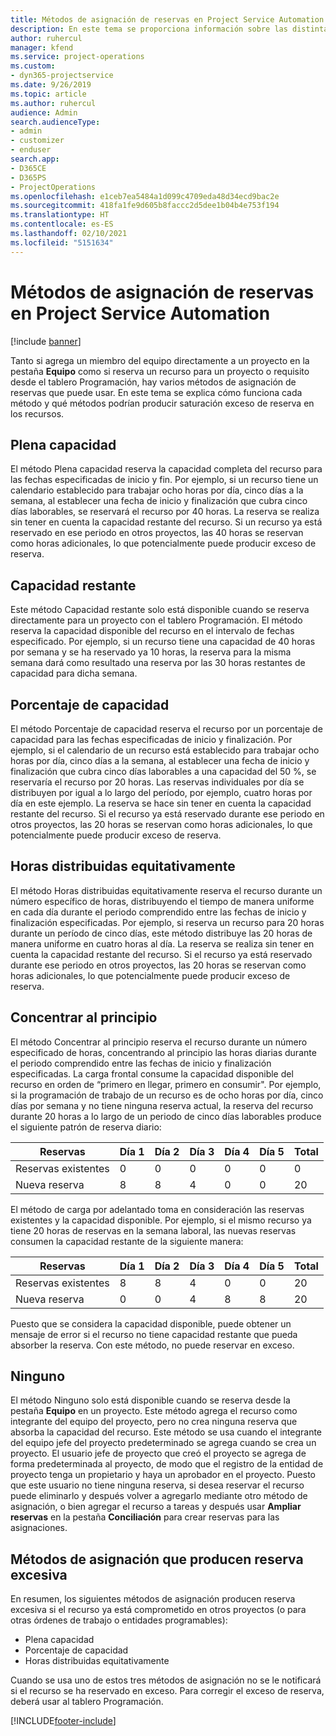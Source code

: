 ```yaml
---
title: Métodos de asignación de reservas en Project Service Automation
description: En este tema se proporciona información sobre las distintas formas que puede reservar asignaciones.
author: ruhercul
manager: kfend
ms.service: project-operations
ms.custom:
- dyn365-projectservice
ms.date: 9/26/2019
ms.topic: article
ms.author: ruhercul
audience: Admin
search.audienceType:
- admin
- customizer
- enduser
search.app:
- D365CE
- D365PS
- ProjectOperations
ms.openlocfilehash: e1ceb7ea5484a1d099c4709eda48d34ecd9bac2e
ms.sourcegitcommit: 418fa1fe9d605b8faccc2d5dee1b04b4e753f194
ms.translationtype: HT
ms.contentlocale: es-ES
ms.lasthandoff: 02/10/2021
ms.locfileid: "5151634"
---
```

# <a name="booking-allocation-methods-in-project-service-automation"></a>Métodos de asignación de reservas en Project Service Automation

[!include [banner](../includes/psa-now-project-operations.md)]

Tanto si agrega un miembro del equipo directamente a un proyecto en la pestaña **Equipo** como si reserva un recurso para un proyecto o requisito desde el tablero Programación, hay varios métodos de asignación de reservas que puede usar. En este tema se explica cómo funciona cada método y qué métodos podrían producir saturación exceso de reserva en los recursos.

## <a name="full-capacity"></a>Plena capacidad 
El método Plena capacidad reserva la capacidad completa del recurso para las fechas especificadas de inicio y fin. Por ejemplo, si un recurso tiene un calendario establecido para trabajar ocho horas por día, cinco días a la semana, al establecer una fecha de inicio y finalización que cubra cinco días laborables, se reservará el recurso por 40 horas. La reserva se realiza sin tener en cuenta la capacidad restante del recurso. Si un recurso ya está reservado en ese periodo en otros proyectos, las 40 horas se reservan como horas adicionales, lo que potencialmente puede producir exceso de reserva.

## <a name="remaining-capacity"></a>Capacidad restante
Este método Capacidad restante solo está disponible cuando se reserva directamente para un proyecto con el tablero Programación. El método reserva la capacidad disponible del recurso en el intervalo de fechas especificado. Por ejemplo, si un recurso tiene una capacidad de 40 horas por semana y se ha reservado ya 10 horas, la reserva para la misma semana dará como resultado una reserva por las 30 horas restantes de capacidad para dicha semana.

## <a name="percentage-capacity"></a>Porcentaje de capacidad
El método Porcentaje de capacidad reserva el recurso por un porcentaje de capacidad para las fechas especificadas de inicio y finalización. Por ejemplo, si el calendario de un recurso está establecido para trabajar ocho horas por día, cinco días a la semana, al establecer una fecha de inicio y finalización que cubra cinco días laborables a una capacidad del 50 %, se reservaría el recurso por 20 horas. Las reservas individuales por día se distribuyen por igual a lo largo del período, por ejemplo, cuatro horas por día en este ejemplo. La reserva se hace sin tener en cuenta la capacidad restante del recurso. Si el recurso ya está reservado durante ese periodo en otros proyectos, las 20 horas se reservan como horas adicionales, lo que potencialmente puede producir exceso de reserva.

## <a name="evenly-distribute-hours"></a>Horas distribuidas equitativamente
El método Horas distribuidas equitativamente reserva el recurso durante un número específico de horas, distribuyendo el tiempo de manera uniforme en cada día durante el periodo comprendido entre las fechas de inicio y finalización especificadas. Por ejemplo, si reserva un recurso para 20 horas durante un período de cinco días, este método distribuye las 20 horas de manera uniforme en cuatro horas al día. La reserva se realiza sin tener en cuenta la capacidad restante del recurso. Si el recurso ya está reservado durante ese periodo en otros proyectos, las 20 horas se reservan como horas adicionales, lo que potencialmente puede producir exceso de reserva.

## <a name="front-load-hours"></a>Concentrar al principio
El método Concentrar al principio reserva el recurso durante un número especificado de horas, concentrando al principio las horas diarias durante el periodo comprendido entre las fechas de inicio y finalización especificadas. La carga frontal consume la capacidad disponible del recurso en orden de “primero en llegar, primero en consumir". Por ejemplo, si la programación de trabajo de un recurso es de ocho horas por día, cinco días por semana y no tiene ninguna reserva actual, la reserva del recurso durante 20 horas a lo largo de un periodo de cinco días laborables produce el siguiente patrón de reserva diario: 

|         Reservas          |    Día 1    |    Día 2    |    Día 3    |    Día 4    |    Día 5    |    Total    |
|---------------------------|-------------|-------------|-------------|-------------|-------------|-------------|
|    Reservas existentes    |    0        |    0        |    0        |    0        |    0        |    0        |
|    Nueva reserva          |    8        |    8        |    4        |    0        |    0        |    20       |

El método de carga por adelantado toma en consideración las reservas existentes y la capacidad disponible. Por ejemplo, si el mismo recurso ya tiene 20 horas de reservas en la semana laboral, las nuevas reservas consumen la capacidad restante de la siguiente manera:

|   Reservas          | Día 1 | Día 2 | Día 3 | Día 4 | Día 5 | Total |
|---------------------|-------|-------|-------|-------|-------|-------|
| Reservas existentes | 8     | 8     | 4     | 0     | 0     | 20    |
| Nueva reserva       | 0     | 0     | 4     | 8     | 8     | 20    |

Puesto que se considera la capacidad disponible, puede obtener un mensaje de error si el recurso no tiene capacidad restante que pueda absorber la reserva. Con este método, no puede reservar en exceso.

## <a name="none"></a>Ninguno
El método Ninguno solo está disponible cuando se reserva desde la pestaña **Equipo** en un proyecto. Este método agrega el recurso como integrante del equipo del proyecto, pero no crea ninguna reserva que absorba la capacidad del recurso. Este método se usa cuando el integrante del equipo jefe del proyecto predeterminado se agrega cuando se crea un proyecto. El usuario jefe de proyecto que creó el proyecto se agrega de forma predeterminada al proyecto, de modo que el registro de la entidad de proyecto tenga un propietario y haya un aprobador en el proyecto. Puesto que este usuario no tiene ninguna reserva, si desea reservar el recurso puede eliminarlo y después volver a agregarlo mediante otro método de asignación, o bien agregar el recurso a tareas y después usar **Ampliar reservas** en la pestaña **Conciliación** para crear reservas para las asignaciones.

## <a name="allocation-methods-that-lead-to-overbooking"></a>Métodos de asignación que producen reserva excesiva
En resumen, los siguientes métodos de asignación producen reserva excesiva si el recurso ya está comprometido en otros proyectos (o para otras órdenes de trabajo o entidades programables):

- Plena capacidad
- Porcentaje de capacidad
- Horas distribuidas equitativamente

Cuando se usa uno de estos tres métodos de asignación no se le notificará si el recurso se ha reservado en exceso. Para corregir el exceso de reserva, deberá usar al tablero Programación.


[!INCLUDE[footer-include](../includes/footer-banner.md)]